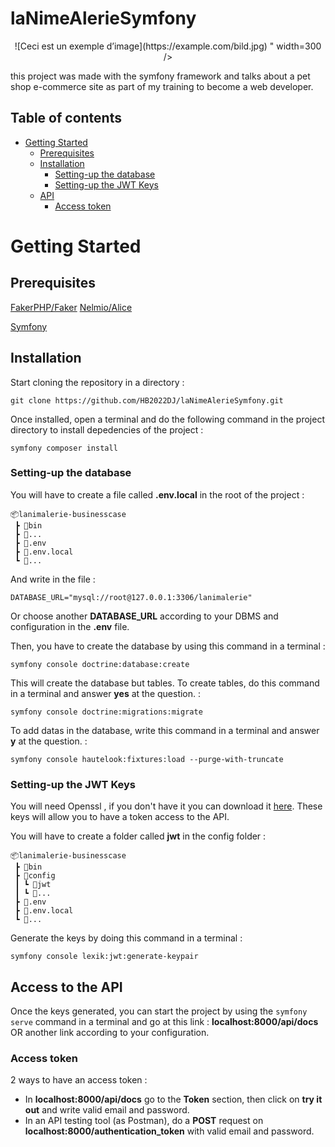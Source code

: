 # laNimeAlerieSymfony

<p align="center">
    ![Ceci est un exemple d’image](https://example.com/bild.jpg)
" width=300 />
</p>

this project was made with the symfony framework and talks about a pet shop e-commerce site as part of my training to become a web developer.


## Table of contents
* [Getting Started](#start)
    * [Prerequisites](#prerequisites)
    * [Installation](#installation)
        * [Setting-up the database](#setupdb)
        * [Setting-up the JWT Keys](#setupJk)
    * [API](#api)
        * [Access token](#apiToken)


# Getting Started <a name="start"></a>

## Prerequisites <a name="prerequisites"></a>

[FakerPHP/Faker](https://github.com/FakerPHP/Faker)
[Nelmio/Alice](https://github.com/nelmio/alice)

[Symfony](https://symfony.com/)

  


## Installation <a name="installation"></a>
Start cloning the repository in a directory :

```
git clone https://github.com/HB2022DJ/laNimeAlerieSymfony.git
```

Once installed, open a terminal and do the following command in the project directory to install depedencies of the project :
```
symfony composer install
```

### Setting-up the database <a name="setupdb"></a>
You will have to create a file called **.env.local** in the root of the project :
```
📦lanimalerie-businesscase
 ┣ 📂bin
 ┣ 📂...
 ┣ 📜.env
 ┣ 📜.env.local
 ┗ 📜...
```
And write in the file :
```
DATABASE_URL="mysql://root@127.0.0.1:3306/lanimalerie"
```
Or choose another **DATABASE_URL** according to your DBMS and configuration in the **.env** file.

Then, you have to create the database by using this command in a terminal :
```
symfony console doctrine:database:create
```
This will create the database but tables. To create tables, do this command in a terminal and answer **yes** at the question. :
```
symfony console doctrine:migrations:migrate
```

To add datas in the database, write this command in a terminal and answer **y** at the question. :
```
symfony console hautelook:fixtures:load --purge-with-truncate
```

### Setting-up the JWT Keys <a name="setupJk"></a>
You will need Openssl , if you don't have it you can download it [here](https://slproweb.com/products/Win32OpenSSL.html). These keys will allow you to have a token access to the API.

You will have to create a folder called **jwt** in the config folder :
```
📦lanimalerie-businesscase
 ┣ 📂bin
 ┣ 📂config
 ┃ ┗ 📂jwt
 ┃ ┗ 📂...
 ┣ 📜.env
 ┣ 📜.env.local
 ┗ 📜...
```
Generate the keys by doing this command in a terminal :
```
symfony console lexik:jwt:generate-keypair
```

## Access to the API <a name="api"></a>
Once the keys generated, you can start the project by using the `symfony serve` command in a terminal and go at this link : **localhost:8000/api/docs** OR another link according to your configuration.

### Access token <a name="apiToken"></a>
2 ways to have an access token :
* In **localhost:8000/api/docs** go to the **Token** section, then click on **try it out** and write valid email and password.
* In an API testing tool (as Postman), do a **POST** request on **localhost:8000/authentication_token** with valid email and password.
